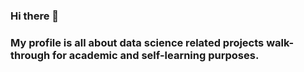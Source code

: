 ### Hi there 👋

### My profile is all about data science related projects walk-through for academic and self-learning purposes.

